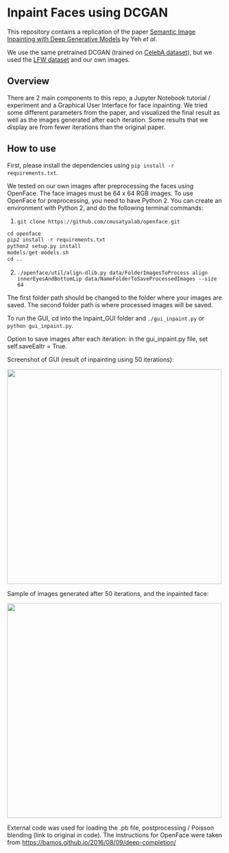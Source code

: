 # Inpaint Faces using DCGAN
This repository contains a replication of the paper [Semantic Image Inpainting with Deep Generative Models](https://arxiv.org/pdf/1607.07539.pdf) by Yeh _et al_.

We use the same pretrained DCGAN (trained on [CelebA dataset](http://mmlab.ie.cuhk.edu.hk/projects/CelebA.html)), but we used the [LFW dataset](http://vis-www.cs.umass.edu/lfw/) and our own images.

## Overview
There are 2 main components to this repo, a Jupyter Notebook tutorial / experiment and a Graphical User Interface for face inpainting. We tried some different parameters from the paper, and visualized the final result as well as the images generated after each iteration. Some results that we display are from fewer iterations than the original paper. 


## How to use
First, please install the dependencies using `pip install -r requirements.txt`.

We tested on our own images after preprocessing the faces using OpenFace. The face images must be 64 x 64 RGB images.
To use OpenFace for preprocessing, you need to have Python 2. You can create an environment with Python 2, and do the following terminal commands:

1. `git clone https://github.com/cmusatyalab/openface.git`

```python
cd openface
pip2 install -r requirements.txt
python2 setup.py install
models/get-models.sh
cd ..
```


2. `./openface/util/align-dlib.py data/FolderImagesToProcess align innerEyesAndBottomLip data/NameFolderToSaveProcessedImages --size 64`

The first folder path should be changed to the folder where your images are saved. The second folder path is where processed images will be saved.


To run the GUI, cd into the Inpaint_GUI folder and `./gui_inpaint.py` or `python gui_inpaint.py`.

Option to save images after each iteration: in the gui_inpaint.py file, set self.saveEaItr = True. 


Screenshot of GUI (result of inpainting using 50 iterations):

<img src="https://github.com/nlune/DCGAN-Face-Inpainting/blob/master/src/display_images/gui_screenshot.png" width="500"/>


Sample of images generated after 50 iterations, and the inpainted face:

<img src="https://github.com/nlune/DCGAN-Face-Inpainting/blob/master/src/display_images/traverse_manifold.png" width="500"/>



External code was used for loading the .pb file, postprocessing / Poisson blending (link to original in code). The instructions for OpenFace were taken from https://bamos.github.io/2016/08/09/deep-completion/

